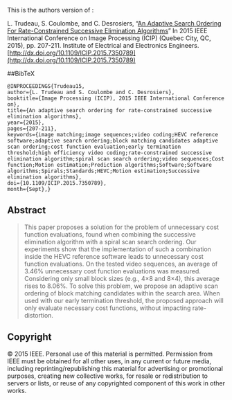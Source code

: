 This is the authors version of :

L. Trudeau, S. Coulombe, and C. Desrosiers, “[An Adaptive Search Ordering For Rate-Constrained Successive Elimination Algorithms](http://luctrudeau.github.io/papers/AdaptiveSearchOrderingForSEA.pdf)” In 2015 IEEE International Conference on Image Processing (ICIP) (Quebec City, QC, 2015), pp. 207-211. Institute of Electrical and Electronics Engineers. [http://dx.doi.org/10.1109/ICIP.2015.7350789](http://dx.doi.org/10.1109/ICIP.2015.7350789)

##BibTeX
```
@INPROCEEDINGS{Trudeau15, 
author={L. Trudeau and S. Coulombe and C. Desrosiers}, 
booktitle={Image Processing (ICIP), 2015 IEEE International Conference on}, 
title={An adaptive search ordering for rate-constrained successive elimination algorithms}, 
year={2015}, 
pages={207-211}, 
keywords={image matching;image sequences;video coding;HEVC reference software;adaptive search ordering;block matching candidates adaptive scan ordering;cost function evaluation;early termination threshold;high efficiency video coding;rate-constrained successive elimination algorithm;spiral scan search ordering;video sequences;Cost function;Motion estimation;Prediction algorithms;Software;Software algorithms;Spirals;Standards;HEVC;Motion estimation;Successive elimination algorithms}, 
doi={10.1109/ICIP.2015.7350789}, 
month={Sept},}
```

## Abstract
> This paper proposes a solution for the problem of unnecessary cost function evaluations, found when combining the successive elimination algorithm with a spiral scan search ordering. Our experiments show that the implementation of such a combination inside the HEVC reference software leads to unnecessary cost function evaluations. On the tested video sequences, an average of 3.46% unnecessary cost function evaluations was measured. Considering only small block sizes (e.g., 4×8 and 8×4), this average rises to 8.06%. To solve this problem, we propose an adaptive scan ordering of block matching candidates within the search area. When used with our early termination threshold, the proposed approach will only evaluate necessary cost functions, without impacting rate-distortion.

## Copyright
© 2015 IEEE. Personal use of this material is permitted. Permission from IEEE must be
obtained for all other uses, in any current or future media, including
reprinting/republishing this material for advertising or promotional purposes, creating new
collective works, for resale or redistribution to servers or lists, or reuse of any copyrighted
component of this work in other works.
